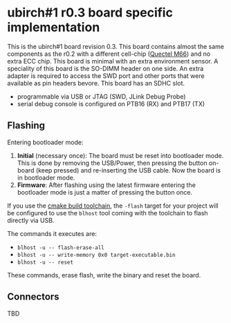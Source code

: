 # ubirch#1 r0.3 board specific implementation

This is the ubirch#1 board revision 0.3.
This board contains almost the same components as the r0.2 with a different cell-chip 
([Quectel M66](http://www.quectel.com/product/prodetail.aspx?id=73)) and no extra ECC chip. This board is minimal with 
an extra environment sensor. A speciality of this board is the SO-DIMM header on one side. An extra adapter is
required to access the SWD port and other ports that were available as pin headers bevore. This board
has an SDHC slot.

* programmable via USB or JTAG (SWD, JLink Debug Probe)
* serial debug console is configured on PTB16 (RX) and PTB17 (TX)

## Flashing

Entering bootloader mode:
1. __Initial__ (necessary once): The board must be reset into bootloader mode. This is done by removing the USB/Power, then pressing
the button on-board (keep pressed) and re-inserting the USB cable. Now the board is in bootloader mode.
2. __Firmware__: After flashing using the latest firmware entering the bootloader mode is just a
matter of pressing the button once.

If you use the [cmake build toolchain](https://github.com/ubirch/ubirch-arm-toolchain), the `-flash` target for your
project will be configured to use the `blhost` tool coming with the toolchain to flash directly via USB.

The commands it executes are:

- `blhost -u -- flash-erase-all`
- `blhost -u -- write-memory 0x0 target-executable.bin`
- `blhost -u -- reset`

These commands, erase flash, write the binary and reset the board.

## Connectors

TBD

